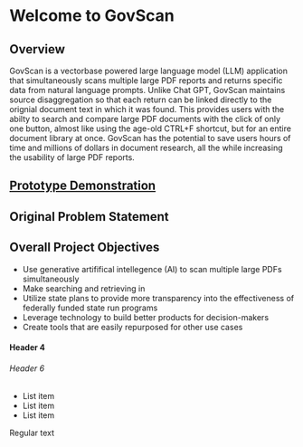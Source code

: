 # Welcome to GovScan
## Overview
GovScan is a vectorbase powered large language model (LLM) application that simultaneously scans multiple large PDF reports and returns specific data from natural language prompts. Unlike Chat GPT, GovScan maintains source disaggregation so that each return can be linked directly to the orignial document text in which it was found. This provides users with the abilty to search and compare large PDF documents with the click of only one button, almost like using the age-old CTRL+F shortcut, but for an entire document library at once. GovScan has the potential to save users hours of time and millions of dollars in document research, all the while increasing the usability of large PDF reports.

## <a href="https://youtu.be/xSBFVVNNgTY" target="_blank">Prototype Demonstration</a>

## Original Problem Statement

## Overall Project Objectives
* Use generative artififical intellegence (AI) to scan multiple large PDFs simultaneously
* Make searching and retrieving in
* Utilize state plans to provide more transparency into the effectiveness of federally funded state run programs
* Leverage technology to build better products for decision-makers
* Create tools that are easily repurposed for other use cases

#### Header 4
###### Header 6

* List item
* List item
* List item

Regular text 
